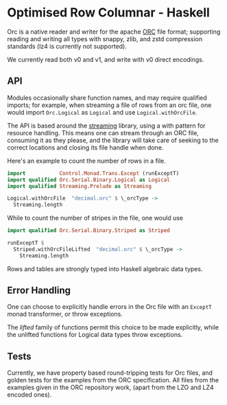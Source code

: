 Optimised Row Columnar - Haskell
================================

Orc is a native reader and writer for the apache
[ORC](https://orc.apache.org/) file format; supporting reading and
writing all types with snappy, zlib, and zstd compression
standards (lz4 is currently not supported).

We currently read both v0 and v1, and write with v0 direct encodings.

API
---

Modules occasionally share function names, and may require qualified
imports; for example, when streaming a file of rows from an orc
file, one would import `Orc.Logical` as `Logical` and use
`Logical.withOrcFile`.

The API is based around the
[streaming](http://hackage.haskell.org/package/streaming) library,
using a with pattern for resource handling. This means one can
stream through an ORC file, consuming it as they please, and the
library will take care of seeking to the correct locations and
closing its file handle when done.

Here's an example to count the number of rows in a file.

```haskell
import           Control.Monad.Trans.Except (runExceptT)
import qualified Orc.Serial.Binary.Logical as Logical
import qualified Streaming.Prelude as Streaming

Logical.withOrcFile  "decimal.orc" $ \_orcType ->
  Streaming.length
```

While to count the number of stripes in the file, one would use

```haskell
import qualified Orc.Serial.Binary.Striped as Striped

runExceptT $
  Striped.withOrcFileLifted  "decimal.orc" $ \_orcType ->
    Streaming.length
```

Rows and tables are strongly typed into Haskell algebraic data
types.

Error Handling
--------------

One can choose to explicitly handle errors in the Orc file with
an `ExceptT` monad transformer, or throw exceptions.

The _lifted_ family of functions permit this choice to be made
explicitly, while the unlifted functions for Logical data types
throw exceptions.


Tests
-----

Currently, we have property based round-tripping tests for Orc
files, and golden tests for the examples from the ORC specification.
All files from the examples given in the ORC repository work, (apart
from the LZO and LZ4 encoded ones).
